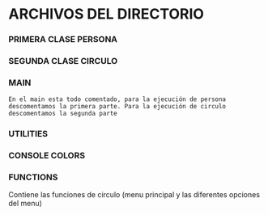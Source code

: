 
# ARCHIVOS DEL DIRECTORIO

### PRIMERA CLASE PERSONA
### SEGUNDA CLASE CIRCULO 
### MAIN
    En el main esta todo comentado, para la ejecución de persona descomentamos la primera parte. Para la ejecución de circulo descomentamos la segunda parte
### UTILITIES
### CONSOLE COLORS
### FUNCTIONS 
  Contiene las funciones de circulo (menu principal y las diferentes opciones del menu)
